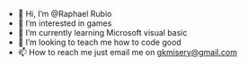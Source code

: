 - 👋 Hi, I’m @Raphael Rubio
- 👀 I’m interested in games
- 🌱 I’m currently learning Microsoft visual basic
- 💞️ I’m looking to teach me how to code good
- 📫 How to reach me just email me on gkmisery@gmail.com

<!---
Raphael Rubio/Raphael Rubio is a ✨ special ✨ repository because its `README.md` (this file) appears on your GitHub profile.
You can click the Preview link to take a look at your changes.
--->
